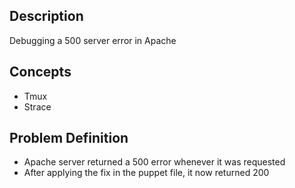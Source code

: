 ## Description
Debugging a 500 server error in Apache

## Concepts
* Tmux
* Strace

## Problem Definition
* Apache server returned a 500 error whenever it was requested
* After applying the fix in the puppet file, it now returned 200
